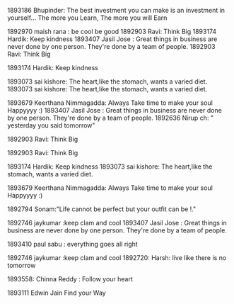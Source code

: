1893186 Bhupinder: The best investment you can make is an investment in yourself... The more you Learn, The more you will Earn

1892970 maish rana : be cool be good 
1892903 Ravi: Think Big
1893174 Hardik: Keep kindness  1893407 Jasil Jose : Great things in business are never done by one person. They're done by a team of people.
1892903 Ravi: Think Big

1893174 Hardik: Keep kindness
 
1893073 sai kishore: The heart,like the stomach, wants a varied diet. 
1893073 sai kishore: The heart,like the stomach, wants a varied diet.


1893679 Keerthana Nimmagadda: Always Take time to make your soul Happyyyy :) 1893407 Jasil Jose : Great things in business are never done by one person. They're done by a team of people. 1892636 Nirup ch: " yesterday you said  tomorrow"


1892903 Ravi: Think Big


1892903 Ravi: Think Big

1893174 Hardik: Keep kindness
1893073 sai kishore: The heart,like the stomach, wants a varied diet.

1893679 Keerthana Nimmagadda: Always Take time to make your soul Happyyyy :)

1892794 Sonam:"Life cannot be perfect but your outfit can be !."



1892746 jaykumar :keep clam and cool 1893407 Jasil Jose : Great things in business are never done by one person. They're done by a team of people.


1893410 paul sabu : everything goes all right

1892746 jaykumar :keep clam and cool
1892720: Harsh: live like there is no tomorrow

1893558: Chinna Reddy : Follow your heart

1893111 Edwin Jain  Find your Way 



